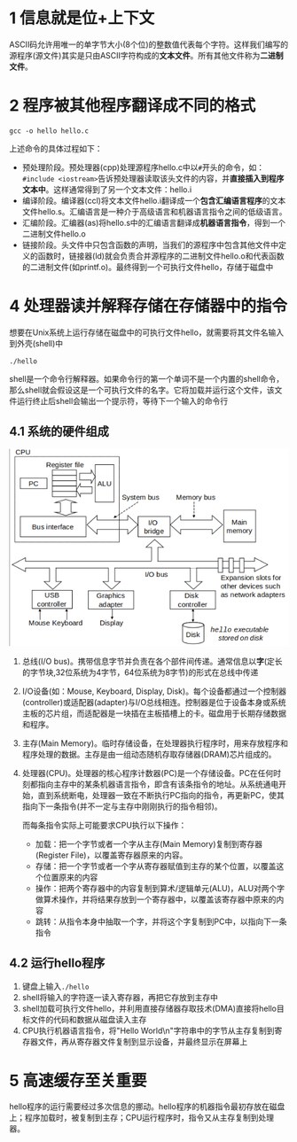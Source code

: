# 1 信息就是位+上下文
ASCII码允许用唯一的单字节大小(8个位)的整数值代表每个字符。这样我们编写的源程序(源文件)其实是只由ASCII字符构成的**文本文件**。所有其他文件称为**二进制文件**。

# 2 程序被其他程序翻译成不同的格式
```
gcc -o hello hello.c 
```
上述命令的具体过程如下：
- 预处理阶段。预处理器(cpp)处理源程序hello.c中以```#```开头的命令，如：```#include <iostream>```告诉预处理器读取该头文件的内容，并**直接插入到程序文本中**。这样通常得到了另一个文本文件：hello.i
- 编译阶段。编译器(ccl)将文本文件hello.i翻译成一个**包含汇编语言程序**的文本文件hello.s。汇编语言是一种介于高级语言和机器语言指令之间的低级语言。
- 汇编阶段。汇编器(as)将hello.s中的汇编语言翻译成**机器语言指令**，得到一个二进制文件hello.o
- 链接阶段。头文件中只包含函数的声明，当我们的源程序中包含其他文件中定义的函数时，链接器(ld)就会负责合并源程序的二进制文件hello.o和代表函数的二进制文件(如printf.o)。最终得到一个可执行文件hello，存储于磁盘中

# 4 处理器读并解释存储在存储器中的指令
想要在Unix系统上运行存储在磁盘中的可执行文件hello，就需要将其文件名输入到外壳(shell)中
```
./hello
```
shell是一个命令行解释器。如果命令行的第一个单词不是一个内置的shell命令，那么shell就会假设这是一个可执行文件的名字。它将加载并运行这个文件，该文件运行终止后shell会输出一个提示符，等待下一个输入的命令行

## 4.1 系统的硬件组成
![一个典型系统的硬件组成](Images/1_1.png)

1. 总线(I/O bus)。携带信息字节并负责在各个部件间传递。通常信息以**字**(定长的字节块,32位系统为4字节，64位系统为8字节)的形式在总线中传递
2. I/O设备(如：Mouse, Keyboard, Display, Disk)。每个设备都通过一个控制器(controller)或适配器(adapter)与I/O总线相连。控制器是位于设备本身或系统主板的芯片组，而适配器是一块插在主板插槽上的卡。磁盘用于长期存储数据和程序。
3. 主存(Main Memory)。临时存储设备，在处理器执行程序时，用来存放程序和程序处理的数据。主存是由一组动态随机存取存储器(DRAM)芯片组成的。
4. 处理器(CPU)。处理器的核心程序计数器(PC)是一个存储设备。PC在任何时刻都指向主存中的某条机器语言指令，即含有该条指令的地址。从系统通电开始，直到系统断电，处理器一致在不断执行PC指向的指令，再更新PC，使其指向下一条指令(并不一定与主存中刚刚执行的指令相邻)。
   
   而每条指令实际上可能要求CPU执行以下操作：
   - 加载：把一个字节或者一个字从主存(Main Memory)复制到寄存器(Register File)，以覆盖寄存器原来的内容。 
   - 存储：把一个字节或者一个字从寄存器赋值到主存的某个位置，以覆盖这个位置原来的内容
   - 操作：把两个寄存器中的内容复制到算术/逻辑单元(ALU)，ALU对两个字做算术操作，并将结果存放到一个寄存器中，以覆盖该寄存器中原来的内容
   - 跳转：从指令本身中抽取一个字，并将这个字复制到PC中，以指向下一条指令

## 4.2 运行hello程序
1. 键盘上输入```./hello```
2. shell将输入的字符逐一读入寄存器，再把它存放到主存中
3. shell加载可执行文件hello，并利用直接存储器存取技术(DMA)直接将hello目标文件的代码和数据从磁盘读入主存
4. CPU执行机器语言指令，将"Hello World\n"字符串中的字节从主存复制到寄存器文件，再从寄存器文件复制到显示设备，并最终显示在屏幕上

# 5 高速缓存至关重要
hello程序的运行需要经过多次信息的挪动。hello程序的机器指令最初存放在磁盘上；程序加载时，被复制到主存；CPU运行程序时，指令又从主存复制到处理器。
